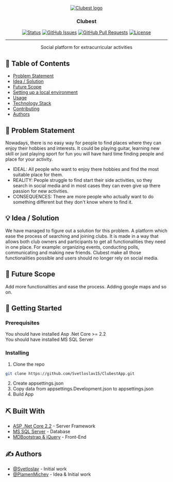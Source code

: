 <p align="center">
  <a href="" rel="noopener">
 <img src="https://i.imgur.com/XPIMRxc.png" alt="Clubest logo"></a>
</p>
<h3 align="center">Clubest</h3>

<div align="center">

  [![Status](https://img.shields.io/badge/status-active-success.svg)]() 
  [![GitHub Issues](https://img.shields.io/github/issues/Svetloslav15/Clubest)](https://github.com/Svetloslav15/Clubest/issues)
  [![GitHub Pull Requests](https://img.shields.io/github/issues-pr/Svetloslav15/Clubest.svg)](https://github.com/Svetloslav15/Clubest/pulls)
  [![License](https://img.shields.io/badge/license-MIT-blue.svg)](LICENSE.md)

</div>

---

<p align="center"> Social platform for extracurricular activities
    <br> 
</p>

## 📝 Table of Contents
- [Problem Statement](#problem_statement)
- [Idea / Solution](#idea)
- [Future Scope](#future_scope)
- [Setting up a local environment](#getting_started)
- [Usage](#usage)
- [Technology Stack](#tech_stack)
- [Contributing](../CONTRIBUTING.md)
- [Authors](#authors)

## 🧐 Problem Statement <a name = "problem_statement"></a>
Nowadays, there is no easy way for people to find places where they can enjoy their hobbies and interests. It could be playing guitar, learning new skill or just playing sport for fun you will have hard time finding people and place for your activity.

- IDEAL: All people who want to enjoy there hobbies and find the most suitable place for them.
- REALITY: People struggle to find start their side activities, so they search in social media and in most cases they can even give up there passion for new activities.
- CONSEQUENCES: There are more people who actually want to do something different but they don't know where to find it.

## 💡 Idea / Solution <a name = "idea"></a>
We have managed to figure out a solution for this problem. A platform which ease the process of searching and joining clubs. It is made in a way that allows both club owners and participants to get all functionalities they need in one place. For example: organizing events, conducting polls, communicating and making new friends. Clubest make all those functionalities possible and users should no longer rely on social media.

## 🚀 Future Scope <a name = "future_scope"></a>
Add more functionalities and ease the process. Adding google maps and so on.

## 🏁 Getting Started <a name = "getting_started"></a>
### Prerequisites

You should have installed Asp .Net Core >= 2.2 <br/>
You should have installed MS SQL Server

### Installing

1. Clone the repo
```sh
git clone https://github.com/Svetloslav15/ClubestApp.git
```
2. Create appsettings.json
3. Copy data from appsettings.Development.json to appsettings.json
4. Build App

## ⛏️ Built With <a name = "tech_stack"></a>
- [ASP .Net Core 2.2](https://dotnet.microsoft.com/download/dotnet-core/2.2) - Server Framework
- [MS SQL Server](https://www.microsoft.com/en-us/sql-server/sql-server-2019) - Database
- [MDBootstrap & jQuery](https://mdbootstrap.com/docs) - Front-End

## ✍️ Authors <a name = "authors"></a>
- [@Svetloslav](https://github.com/Svetloslav15) - Initial work
- [@PlamenMichev](https://github.com/PlamenMichev) - Idea & Initial work
